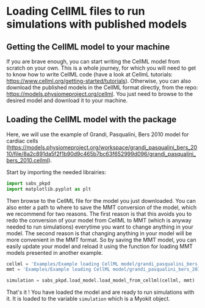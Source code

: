 
# Loading CellML files to run simulations with published models

## Getting the CellML model to your machine

If you are brave enough, you can start writing the CellML model from scratch on your own. This is a whole journey, for which you will need to get to know how to write CellML code (have a look at CellmL tutorials: https://www.cellml.org/getting-started/tutorials). Otherwise, you can also download the published models in the CellML format directly, from the repo: https://models.physiomeproject.org/cellml. You just need to browse to the desired model and download it to your machine.

## Loading the CellML model with the package

Here, we will use the example of Grandi, Pasqualini, Bers 2010 model for cardiac cells (https://models.physiomeproject.org/workspace/grandi_pasqualini_bers_2010/file/8a2c891da5f2f1b90d9c465b7bc63f652999d096/grandi_pasqualini_bers_2010.cellml).

Start by importing the needed librairies:

```python
import sabs_pkpd
import matplotlib.pyplot as plt
```

Then browse to the CellML file for the model you just downloaded. You can also enter a path to where to save the MMT conversion of the model, which we recommend for two reasons. The first reason is that this avoids you to redo the conversion of your model from CellML to MMT (which is anyway needed to run simulations) everytime you want to change anything in your model. The second reason is that changing anything in your model will be more convenient in the MMT format. So by saving the MMT model, you can easily update your model and reload it using the function for loading MMT models presented in another example.

```python
cellml = 'Examples/Example loading CellML model/grandi_pasqualini_bers_2010.cellml'
mmt = 'Examples/Example loading CellML model/grandi_pasqualini_bers_2010.mmt'

simulation = sabs_pkpd.load_model.load_model_from_cellml(cellml, mmt)
``` 

That's it ! You have loaded the model and are ready to run simulations with it. It is loaded to the variable ```simulation``` which is a Myokit object.

